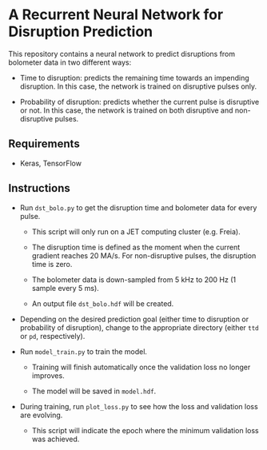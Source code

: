 # A Recurrent Neural Network for Disruption Prediction

This repository contains a neural network to predict disruptions from bolometer data in two different ways:

* Time to disruption: predicts the remaining time towards an impending disruption. In this case, the network is trained on disruptive pulses only.

* Probability of disruption: predicts whether the current pulse is disruptive or not. In this case, the network is trained on both disruptive and non-disruptive pulses.

## Requirements

- Keras, TensorFlow

## Instructions

- Run `dst_bolo.py` to get the disruption time and bolometer data for every pulse.

    - This script will only run on a JET computing cluster (e.g. Freia).
    
    - The disruption time is defined as the moment when the current gradient reaches 20 MA/s. For non-disruptive pulses, the disruption time is zero.

    - The bolometer data is down-sampled from 5 kHz to 200 Hz (1 sample every 5 ms).

    - An output file `dst_bolo.hdf` will be created.

- Depending on the desired prediction goal (either time to disruption or probability of disruption), change to the appropriate directory (either `ttd` or `pd`, respectively).

- Run `model_train.py` to train the model.

    - Training will finish automatically once the validation loss no longer improves.
    
    - The model will be saved in `model.hdf`.

- During training, run `plot_loss.py` to see how the loss and validation loss are evolving.

    - This script will indicate the epoch where the minimum validation loss was achieved.
